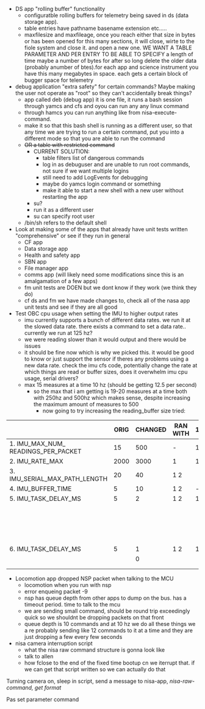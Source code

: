 
- DS app "rolling buffer" functionality
	- configuratble rolling buffers for telemetry being saved in ds (data storage app).
	- table entries have pathname basename extension etc.....
	- maxfilesize and maxfileage, once you reach either that size in bytes or has been opened for this many sections, it will close, wirte to the fiole system and close it. and open a new one. WE WANT A TABLE PARAMETER AND PER ENTRY TO BE ABLE TO SPECIFY a length of time maybe a number of bytes for after so long delete the older data (probably anumber of btes).for each app and science instrument you have this many megabytes in space. each gets a certain block of bugger space for telemetry
- debug application "extra safety" for certain commands? Maybe making the user not operate as "root" so they can't accidentally break things?
	- app called deb (debug app) it is one file, it runs a bash session through yamcs and cfs and oyou can run any any linux command
	- through hamcs you can run anything like from nisa-execute-command.
	- make it so that this bash shell is running as a different user, so that any time we are trying to run a certain command, put you into a different mode so that you are able to run the command
	- ~~OR a table with restricted command~~
		- CURRENT SOLUTION:
			- table filters list of dangerous commands
			- log in as debuguser and are unable to run root commands, not sure if we want multiple logins
			- still need to add LogEvents for debugging
			- maybe do yamcs login command or something
			- make it able to start a new shell with a new user without restarting the app
		- su?
		- run it as a different user
		- su can specify root user
	- /bin/sh refers to the default shell
- Look at making some of the apps that already have unit tests written "comprehensive" or see if they run in general  
	- CF app  
	- Data storage app  
	- Health and safety app  
	- SBN app  
	- File manager app  
	- comms app (will likely need some modifications since this is an amalgamation of a few apps)
	- fm unit tests are DOEN but we dont know if they work (we think they do)
	- cf ds and fm we have made changes to, check all of the nasa app unit tests and see if they are all good
- Test OBC cpu usage when setting the IMU to higher output rates
	- imu currently supports a bunch of different data rates. we run it at the slowed data rate. there exists a  command to set a data rate.. currently we run at 125 hz?
	- we were reading slower than it would output and there would be issues
	- it should be fine now which is why we picked this. it would be good to know or just support the sensor if theres any problems using a new data rate. check the imu cfs code, potentially change the rate at which things are read or buffer sizes, does it overwhelm imu cpu usage, serial drivers?
	- max 15 measures at a time 10 hz (should be getting 12.5 per second)
		- so the max that i am getting is 19-20 measures at a time both with 250hz and 500hz which makes sense, despite increasing the maximum amount of measures to 500
			- now going to try increasing the reading_buffer size
	tried:
	

|                                        | ORIG | CHANGED | RAN WITH | 125 | 250 | 500                                        | 1000            |
| -------------------------------------- | ---- | ------- | -------- | --- | --- | ------------------------------------------ | --------------- |
| 1. IMU_MAX_NUM_<br>READINGS_PER_PACKET | 15   | 500     | -        | 12  | 19  | 19                                         |                 |
| 2. IMU_RATE_MAX                        | 2000 | 3000    | 1        | 12  |     | 19                                         |                 |
| 3. IMU_SERIAL_MAX_PATH_LENGTH          | 20   | 40      | 1 2      |     |     | 19                                         |                 |
| 4. IMU_BUFFER_TIME                     | 5    | 10      | 1 2      | -   |     | -                                          |                 |
| 5. IMU_TASK_DELAY_MS                   | 5    | 2       | 1 2      | 12  | 25  | 47                                         |                 |
|                                        |      |         |          |     |     | ^ but reading array is not being populated |  same for below |
| 6. IMU_TASK_DELAY_MS                   | 5    | 1       | 1 2      | 12  | 25  | 50                                         | 89/90           |
|                                        |      | 0       |          |     |     |                                            |                 |
|                                        |      |         |          |     |     |                                            |                 |
|                                        |      |         |          |     |     |                                            |                 |

- Locomotion app dropped NSP packet when talking to the MCU
	- locomotion when you run with nsp
	- error enqueing packet -9
	- nsp has queue depth from other apps to dump on the bus. has a timeout period. time to talk to the mcu
	- we are sending small command, should be round trip exceedingly quick so we shouldnt be dropping packets on that front
	- queue depth is 10 commands and at 10 hz we do all these things we a re probably sending like 12 commands to it at a time and they are just dropping a few every few seconds
- nisa camera interruption script
	- what the nisa raw command structure is gonna look like 
	- talk to allen
	- how fclose to the end of the fixed time bootup cn we iterrupt that. if we can get that script written so we can actually do that



Turning camera on, sleep in script, send a message to nisa-app, *nisa-raw-command, get format*


Pas set parameter command
